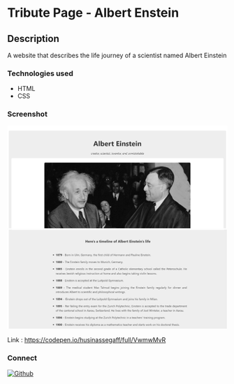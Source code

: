 # Tribute Page - Albert Enstein
## Description
A website that describes the life journey of a scientist named Albert Einstein

### Technologies used
- HTML  
- CSS  

### Screenshot  
  
![view-1](view-1.png)
![view-2](view-2.png) 
 
 Link : https://codepen.io/husinassegaff/full/VwmwMvR

<h3>Connect</h3>

<a href="https://github.com/husinassegaff"><img alt="Github" src="https://img.shields.io/badge/Github-husinassegaff-blue?style=flat-square&logo=Github"></a>